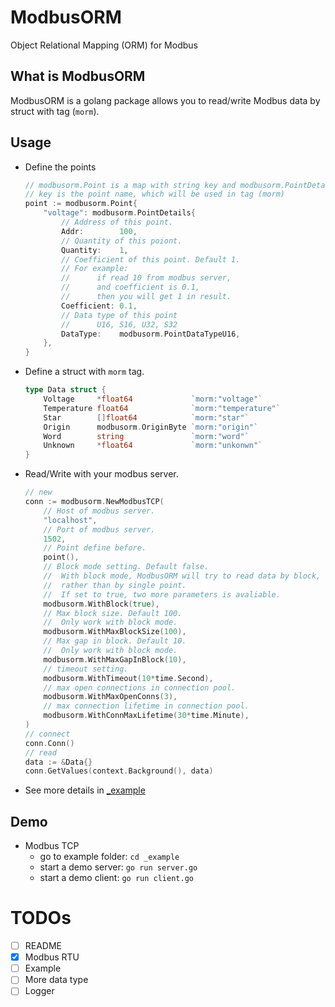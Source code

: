 # ModbusORM
Object Relational Mapping (ORM) for Modbus

## What is ModbusORM
ModbusORM is a golang package allows you to read/write Modbus data by struct with tag (`morm`).

## Usage
- Define the points
    ```go
    // modbusorm.Point is a map with string key and modbusorm.PointDetails value.
    // key is the point name, which will be used in tag (morm)
    point := modbusorm.Point{
		"voltage": modbusorm.PointDetails{
            // Address of this point.
			Addr:        100,
            // Quantity of this poiont.
			Quantity:    1,
            // Coefficient of this point. Default 1.
            // For example:
            //      if read 10 from modbus server,
            //      and coefficient is 0.1,
            //      then you will get 1 in result.
			Coefficient: 0.1,
            // Data type of this point
            //      U16, S16, U32, S32
			DataType:    modbusorm.PointDataTypeU16,
		},
    }
    ```
- Define a struct with `morm` tag.
    ```go
    type Data struct {
        Voltage     *float64             `morm:"voltage"`
        Temperature float64              `morm:"temperature"`
        Star        []float64            `morm:"star"`
        Origin      modbusorm.OriginByte `morm:"origin"`
        Word        string               `morm:"word"`
        Unknown     *float64             `morm:"unkonwn"`
    }
    ```
- Read/Write with your modbus server.
    ```go
    // new
    conn := modbusorm.NewModbusTCP(
		// Host of modbus server.
		"localhost",
		// Port of modbus server.
		1502,
		// Point define before.
		point(),
		// Block mode setting. Default false.
		//  With block mode, ModbusORM will try to read data by block,
		//  rather than by single point.
        //  If set to true, two more parameters is avaliable. 
		modbusorm.WithBlock(true),
        // Max block size. Default 100.
        //  Only work with block mode.
        modbusorm.WithMaxBlockSize(100),
        // Max gap in block. Default 10.
        //  Only work with block mode.
        modbusorm.WithMaxGapInBlock(10),
		// timeout setting.
		modbusorm.WithTimeout(10*time.Second),
		// max open connections in connection pool.
		modbusorm.WithMaxOpenConns(3),
		// max connection lifetime in connection pool.
		modbusorm.WithConnMaxLifetime(30*time.Minute),
	)
    // connect
    conn.Conn()
    // read
    data := &Data{}
    conn.GetValues(context.Background(), data)
    ```
- See more details in [_example](./_example/)

## Demo
- Modbus TCP
    - go to example folder:  `cd _example`
    - start a demo server: `go run server.go`
    - start a demo client: `go run client.go`

# TODOs
- [ ] README
- [x] Modbus RTU 
- [ ] Example
- [ ] More data type
- [ ] Logger